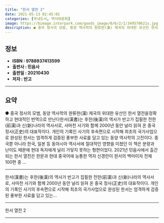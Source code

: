 ```yaml
---
title: "한서 열전 2"
date: 2021-05-13 02:45:02
categories: [국내도서, 역사와문화]
image: https://bimage.interpark.com/goods_image/0/6/2/1/349570621s.jpg
description: ● 중국 정사의 모범, 동양 역사학의 원류한(漢) 제국의 위대한 유산인 한서 열전을정확하고 현대적인 번역으로 만난다한서(漢書)는 후한(後漢)의 역사가 반고가 집필한 전한(前漢)과 신(新)나라의 역사서로, 사마천 사기와 함께 2000년 동안 널리 읽혀 온 중국 정사(正史)의 대표작이다.
---
```


## **정보**

- **ISBN : 9788937413599**
- **출판사 : 민음사**
- **출판일 : 20210430**
- **저자 : 반고**

------



## **요약**

●  중국 정사의 모범, 동양 역사학의 원류한(漢) 제국의 위대한 유산인 한서 열전을정확하고 현대적인 번역으로 만난다한서(漢書)는 후한(後漢)의 역사가 반고가 집필한 전한(前漢)과 신(新)나라의 역사서로, 사마천 사기와 함께 2000년 동안 널리 읽혀 온 중국 정사(正史)의 대표작이다. 개인의 기록인 사기의 후속편으로 시작해 최초의 국가사업으로 완성된 한서는 엄격하게 검증된 풍부한 사료를 담고 있는 동양 역사학의 고전이다. 중국뿐 아니라 한국, 일본 등 동아시아 역사서에 절대적인 영향을 미쳤던 이 책은 분량과 난이도 때문에 현대 독자에게 널리 가닿지 못하는 형편이었다. 2021년 민음사에서 출간되는 한서 열전은 한문과 현대 중국어에 능통한 역자 신경란이 한서의 백미이자 전체 100편 중 ...

------

한서(漢書)는 후한(後漢)의 역사가 반고가 집필한 전한(前漢)과 신(新)나라의 역사서로, 사마천 사기와 함께 2000년 동안 널리 읽혀 온 중국 정사(正史)의 대표작이다. 개인의 기록인 사기의 후속편으로 시작해 최초의 국가사업으로 완성된 한서는 엄격하게 검증된 풍부한 사료를 담고 있는... 

------


한서 열전 2 

------



